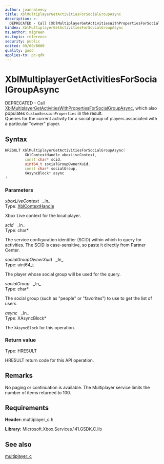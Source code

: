 ```yaml
---
author: joannaleecy
title: XblMultiplayerGetActivitiesForSocialGroupAsync
description: >-
  DEPRECATED - Call [XblMultiplayerGetActivitiesWithPropertiesForSocialGroupAsync](xblmultiplayergetactivitieswithpropertiesforsocialgroupasync.md), which also populates `CustomSessionProperties` in the result.<br /> Queries for the current activity for a social group of players associated with a particular "owner" player.
kindex: XblMultiplayerGetActivitiesForSocialGroupAsync
ms.author: migreen
ms.topic: reference
security: public
edited: 00/00/0000
quality: good
applies-to: pc-gdk
---
```


# XblMultiplayerGetActivitiesForSocialGroupAsync  

DEPRECATED - Call [XblMultiplayerGetActivitiesWithPropertiesForSocialGroupAsync](xblmultiplayergetactivitieswithpropertiesforsocialgroupasync.md), which also populates `CustomSessionProperties` in the result.<br /> Queries for the current activity for a social group of players associated with a particular "owner" player.  

## Syntax  
  
```cpp
HRESULT XblMultiplayerGetActivitiesForSocialGroupAsync(  
         XblContextHandle xboxLiveContext,  
         const char* scid,  
         uint64_t socialGroupOwnerXuid,  
         const char* socialGroup,  
         XAsyncBlock* async  
)  
```  
  
### Parameters  
  
*xboxLiveContext* &nbsp;&nbsp;\_In\_  
Type: [XblContextHandle](../../types_c/handles/xblcontexthandle.md)  
  
Xbox Live context for the local player.  
  
*scid* &nbsp;&nbsp;\_In\_  
Type: char*  
  
The service configuration identifier (SCID) within which to query for activities. The SCID is case-sensitive, so paste it directly from Partner Center.  
  
*socialGroupOwnerXuid* &nbsp;&nbsp;\_In\_  
Type: uint64_t  
  
The player whose social group will be used for the query.  
  
*socialGroup* &nbsp;&nbsp;\_In\_  
Type: char*  
  
The social group (such as "people" or "favorites") to use to get the list of users.  
  
*async* &nbsp;&nbsp;\_In\_  
Type: XAsyncBlock*  
  
The `XAsyncBlock` for this operation.  
  
  
### Return value  
Type: HRESULT
  
HRESULT return code for this API operation.
  
## Remarks  
  
No paging or continuation is available. The Multiplayer service limits the number of items returned to 100.
  
## Requirements  
  
**Header:** multiplayer_c.h
  
**Library:** Microsoft.Xbox.Services.141.GSDK.C.lib
  
## See also  
[multiplayer_c](../multiplayer_c_members.md)  
  
  